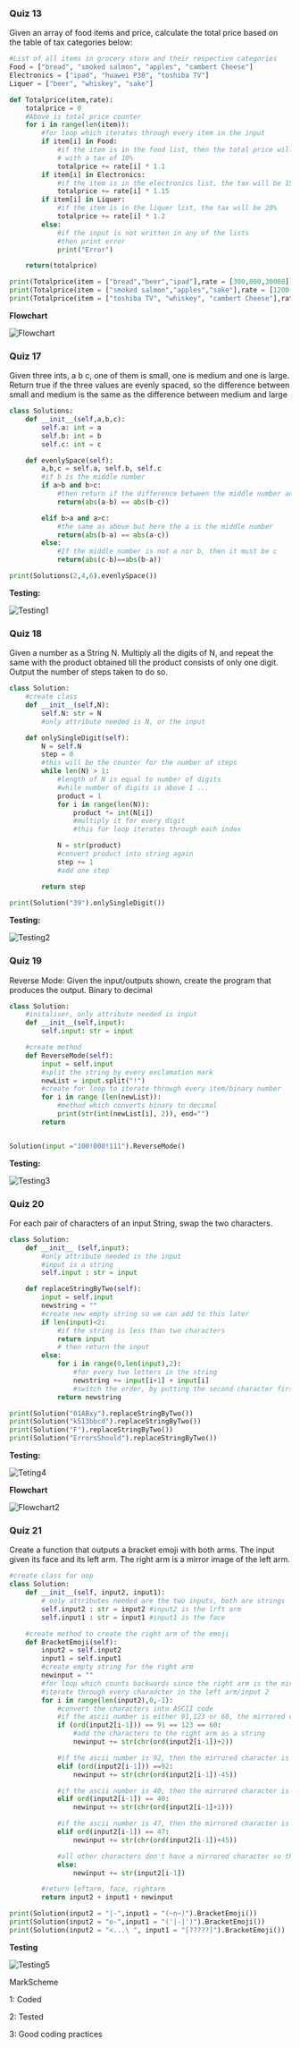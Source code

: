 ### Quiz 13
Given an array of food items and price, calculate the total price based on the table of tax categories below:
```py
#List of all items in grocery store and their respective categories
Food = ["bread", "smoked salmon", "apples", "cambert Cheese"]
Electronics = ["ipad", "huawei P30", "toshiba TV"]
Liquer = ["beer", "whiskey", "sake"]

def Totalprice(item,rate):
    totalprice = 0
    #Above is total price counter
    for i in range(len(item)):
        #for loop which iterates through every item in the input
        if item[i] in Food:
            #if the item is in the food list, then the total price will be the rate of the item
            # with a tax of 10%
            totalprice += rate[i] * 1.1
        if item[i] in Electronics:
            #if the item is in the electronics list, the tax will be 15%
            totalprice += rate[i] * 1.15
        if item[i] in Liquer:
            #if the item is in the liquer list, the tax will be 20% 
            totalprice += rate[i] * 1.2
        else:
            #if the input is not written in any of the lists
            #then print error 
            print("Error")

    return(totalprice)

print(Totalprice(item = ["bread","beer","ipad"],rate = [300,800,30000]))
print(Totalprice(item = ["smoked salmon","apples","sake"],rate = [1200,400,4000]))
print(Totalprice(item = ["toshiba TV", "whiskey", "cambert Cheese"],rate =[10200,2000,799]))
``` 
**Flowchart** 

![Flowchart](https://github.com/isabelandreatta1/Unit_3/blob/main/folder/FlowChart_Chapter13.png)

### Quiz 17 
Given three ints, a b c, one of them is small, one is medium and one is large. Return true if the three values are evenly spaced, so the difference between small and medium is the same as the difference between medium and large

``` py
class Solutions:
    def __init__(self,a,b,c):
        self.a: int = a
        self.b: int = b
        self.c: int = c

    def evenlySpace(self):
        a,b,c = self.a, self.b, self.c
        #if b is the middle number
        if a>b and b>c:
            #then return if the difference between the middle number and larger/smaller number are equal
            return(abs(a-b) == abs(b-c))

        elif b>a and a>c:
            #the same as above but here the a is the middle number
            return(abs(b-a) == abs(a-c))
        else:
            #If the middle number is not a nor b, then it must be c
            return(abs(c-b)==abs(b-a))

print(Solutions(2,4,6).evenlySpace())
``` 

**Testing:**

![Testing1](https://github.com/isabelandreatta1/Unit_3/blob/main/folder/Quiz17_testing.png)


### Quiz 18 
Given a number as a String N. Multiply all the digits of N, and repeat the same with the product obtained till the product consists of only one digit. Output the number of steps taken to do so.
``` py 
class Solution:
    #create class 
    def __init__(self,N):
        self.N: str = N
        #only attribute needed is N, or the input 

    def onlySingleDigit(self):
        N = self.N
        step = 0
        #this will be the counter for the number of steps 
        while len(N) > 1:
            #length of N is equal to number of digits 
            #while number of digits is above 1 ... 
            product = 1
            for i in range(len(N)):
                product *= int(N[i])
                #multiply it for every digit 
                #this for loop iterates through each index 

            N = str(product)
            #convert product into string again 
            step += 1
            #add one step 

        return step
    
print(Solution("39").onlySingleDigit())


``` 


**Testing:**

![Testing2](https://github.com/isabelandreatta1/Unit_3/blob/main/folder/Quiz18_testing.png)

### Quiz 19 
Reverse Mode: Given the input/outputs shown, create the program that produces the output. Binary to decimal
```py
class Solution:
    #initaliser, only attribute needed is input
    def __init__(self,input):
        self.input: str = input

    #create method
    def ReverseMode(self):
        input = self.input
        #split the string by every exclamation mark
        newList = input.split("!")
        #create for loop to iterate through every item/binary number
        for i in range (len(newList)):
            #method which converts binary to decimal
            print(str(int(newList[i], 2)), end="")
        return


Solution(input ="100!000!111").ReverseMode()
``` 


**Testing:**

![Testing3](https://github.com/isabelandreatta1/Unit_3/blob/main/folder/Quiz19_testing.png)


### Quiz 20 
For each pair of characters of an input String, swap the two characters.
```py
class Solution:
    def __init__ (self,input):
        #only attribute needed is the input
        #input is a string
        self.input : str = input

    def replaceStringByTwo(self):
        input = self.input
        newstring = ""
        #create new empty string so we can add to this later
        if len(input)<2:
            #if the string is less than two characters
            return input
            # then return the input
        else:
            for i in range(0,len(input),2):
                #for every two letters in the string
                newstring += input[i+1] + input[i]
                #switch the order, by putting the second character first and the first character second
            return newstring

print(Solution("01ABxy").replaceStringByTwo())
print(Solution("k513bbcd").replaceStringByTwo())
print(Solution("F").replaceStringByTwo())
print(Solution("ErrorsShould").replaceStringByTwo())
``` 

**Testing:**

![Teting4](https://github.com/isabelandreatta1/Unit_3/blob/main/folder/Quiz20_testing.png)

**Flowchart** 

![Flowchart2](https://github.com/isabelandreatta1/Unit_3/blob/main/folder/Flowchart_Quiz_20.png)

### Quiz 21
Create a function that outputs a bracket emoji with both arms. The input given its face and its left arm. The right arm is a mirror image of the left arm. 

```py
#create class for oop 
class Solution:
    def __init__(self, input2, input1):
        # only attributes needed are the two inputs, both are strings 
        self.input2 : str = input2 #input2 is the lrft arm 
        self.input1 : str = input1 #input1 is the face 

    #create method to create the right arm of the emoji 
    def BracketEmoji(self):
        input2 = self.input2
        input1 = self.input1
        #create empty string for the right arm 
        newinput = ""
        #for loop which counts backwards since the right arm is the mirror image of the left arm
        #iterate through every charadcter in the left arm/input 2 
        for i in range(len(input2),0,-1):
            #convert the characters into ASCII code 
            #if the ascii number is either 91,123 or 60, the mirrored character is 2 numbers largers  
            if (ord(input2[i-1])) == 91 == 123 == 60:
                #add the characters to the right arm as a string 
                newinput += str(chr(ord(input2[i-1])+2))

            #if the ascii number is 92, then the mirrored character is 45 numbers less 
            elif (ord(input2[i-1])) ==92:
                newinput += str(chr(ord(input2[i-1])-45))

            #if the ascii number is 40, then the mirrored character is one more 
            elif ord(input2[i-1]) == 40:
                newinput += str(chr(ord(input2[i-1]+1)))

            #if the ascii number is 47, then the mirrored character is 45 more
            elif ord(input2[i-1]) == 47:
                newinput += str(chr(ord(input2[i-1])+45))

            #all other characters don't have a mirrored character so they can remain the same 
            else:
                newinput += str(input2[i-1])

        #return leftarm, face, rightarm 
        return input2 + input1 + newinput

print(Solution(input2 = "|-",input1 = "(~n~)").BracketEmoji())
print(Solution(input2 = "o-",input1 = "('|-|')").BracketEmoji())
print(Solution(input2 = "<...\ ", input1 = "[?????]").BracketEmoji())
``` 
**Testing**

![Testing5](https://github.com/isabelandreatta1/Unit_3/blob/main/folder/Quiz21_testing.png)

MarkScheme

1: Coded

2: Tested

3: Good coding practices
